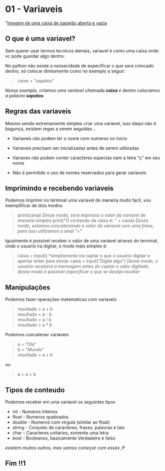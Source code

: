 # 01 - Variaveis

"[Imagem de uma caixa de papelão aberta e vazia](https://static.turbosquid.com/Preview/2014/07/11__15_44_46/CardboardBox_Rr_01.jpg75013e64-c71a-450f-966c-9671c536e4d1Original.jpg)

## O que é uma variavel?

Sem querer usar termos tecnicos demais, variavel é como uma caixa onde vc pode guardar algo dentro.

No python não existe a nessecidade de expecificar o que sera colocado dentro, só colocar diretamente como no exemplo a seguir:

>caixa = "sapatos"

*Nesse exemplo, criamos uma variavel chamada **caixa** e dentro colocamos a palavra **sapatos***

## Regras das variaveis

Mesmo sendo extremamente simples criar uma variavel, isso daqui não é bagunça, existem regas a serem seguidas...

* Variaveis não podem ter o nome com numeros no inicio

* Variaveis precisam ser inicializadas antes de serem utilizadas

* Variaves não podem conter caracteres especias nem a letra "ç" em seu nome

* Não é permitido o uso de nomes reservados para gerar variaveis

## Imprimindo e recebendo variaveis

Podemos imprimir no terminal uma variavel de maneira muito facil, vou exemplificar de dois modos:

>print(caixa)
*Desse modo, sera impresso o valor da variavel de maneira simples*
>print("O conteudo da caixa é: " + caixa)
*Desse modo, estamos concatenando o valor da variavel com uma frase, para isso utilizamos o sinal "+"*

Igualmente é possivel receber o valor de uma variavel atravez do terminal, onde o usuario ira digitar, o modo mais simples é:

>caixa = input()
*simplismente ira captar o que o usuario digitar e apertar enter para enviar
>caixa = input("Digite algo")
*Desse modo, o usuario recebera a mensagem antes de captar o valor digitado, desse modo é possivel expecificar o que se deseja receber*

## Manipulações

Podemos fazer operações matematicas com variaveis

>resultado = a + b  
>resultado = a - b  
>resultado = a / b  
>resultado = a * b

Podemos concatenar variaveis

>a = "Ola"  
>b = "Mundo"  
>resultado = a + b

*ou*

>a = a + b

## Tipos de conteudo

Podemos receber em uma variavel os seguintes tipos

* int - Numeros Interios
* float - Numeros quebrados
* double - Numeros com virgula (similar ao float)
* string - Conjunto de caracteres, frases, palavras e tals
* char - Caracteres unitarios, somente uma letra
* bool - Booleanos, basicamente Verdadeiro e falso

*existem muitos outros, mas vamos começar com esses ;P*

## Fim !!1
